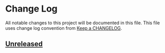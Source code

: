 # Change Log
All notable changes to this project will be documented in this file.
This file uses change log convention from [Keep a CHANGELOG](http://keepachangelog.com).

## [Unreleased][unreleased]

[unreleased]: https://github.com/dgnest/cookiecutter-docker/compare/0.0.2...HEAD
[0.0.2]: https://github.com/dgnest/cookiecutter-docker/compare/0.0.1...0.0.2
[0.0.1]: https://github.com/dgnest/cookiecutter-docker/compare/0.0.0...0.0.1

[CHANGELOG.md]: CHANGELOG.md
[CONTRIBUTING.md]: CONTRIBUTING.md
[LICENCE.md]: LICENCE.md
[README.md]: README.md
